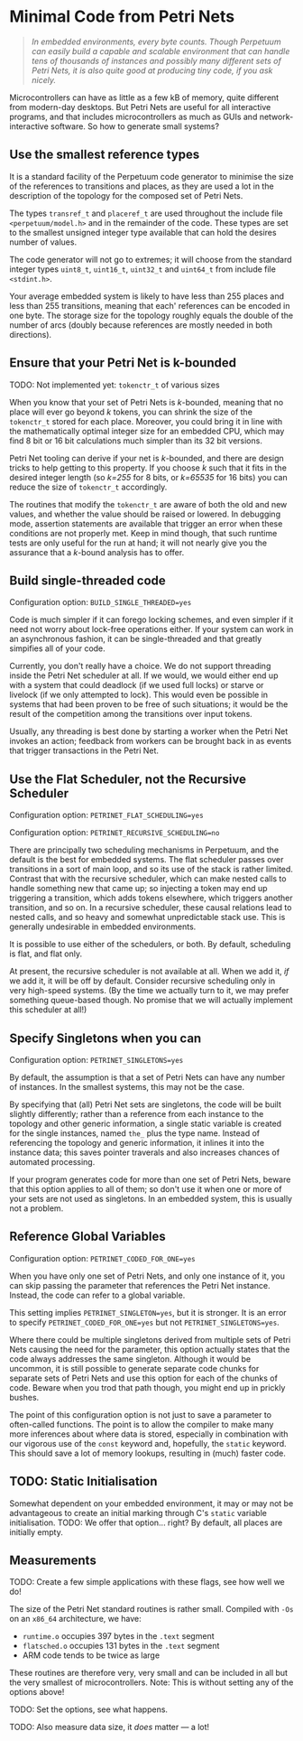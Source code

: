 # Minimal Code from Petri Nets

> *In embedded environments, every byte counts.  Though Perpetuum can easily
> build a capable and scalable environment that can handle tens of thousands
> of instances and possibly many different sets of Petri Nets, it is also
> quite good at producing tiny code, if you ask nicely.*

Microcontrollers can have as little as a few kB of memory, quite different
from modern-day desktops.  But Petri Nets are useful for all interactive
programs, and that includes microcontrollers as much as GUIs and
network-interactive software.  So how to generate small systems?



## Use the smallest reference types

It is a standard facility of the Perpetuum code generator to minimise the
size of the references to transitions and places, as they are used a lot in
the description of the topology for the composed set of Petri Nets.

The types `transref_t` and `placeref_t` are used throughout the include file
`<perpetuum/model.h>` and in the remainder of the code.  These types are set
to the smallest unsigned integer type available that can hold the desires
number of values.

The code generator will not go to extremes; it will choose from the standard
integer types `uint8_t`, `uint16_t`, `uint32_t` and `uint64_t` from include
file `<stdint.h>`.

Your average embedded system is likely to have less than 255 places and less
than 255 transitions, meaning that each' references can be encoded in one byte.
The storage size for the topology roughly equals the double of the number of
arcs (doubly because references are mostly needed in both directions).


## Ensure that your Petri Net is k-bounded

TODO: Not implemented yet: `tokenctr_t` of various sizes

When you know that your set of Petri Nets is *k*-bounded, meaning that no
place will ever go beyond *k* tokens, you can shrink the size of the
`tokenctr_t` stored for each place.  Moreover, you could bring it in line
with the mathematically optimal integer size for an embedded CPU, which may
find 8 bit or 16 bit calculations much simpler than its 32 bit versions.

Petri Net tooling can derive if your net is *k*-bounded, and there are
design tricks to help getting to this property.  If you choose *k* such that
it fits in the desired integer length (so *k=255* for 8 bits, or *k=65535*
for 16 bits) you can reduce the size of `tokenctr_t` accordingly.

The routines that modify the `tokenctr_t` are aware of both the old and
new values, and whether the value should be raised or lowered.  In
debugging mode, assertion statements are available that trigger an
error when these conditions are not properly met.  Keep in mind though,
that such runtime tests are only useful for the run at hand; it will not
nearly give you the assurance that a *k*-bound analysis has to offer.


## Build single-threaded code

Configuration option: `BUILD_SINGLE_THREADED=yes`

Code is much simpler if it can forego locking schemes, and even simpler
if it need not worry about lock-free operations either.  If your system
can work in an asynchronous fashion, it can be single-threaded and that
greatly simpifies all of your code.

Currently, you don't really have a choice.  We do not support threading
inside the Petri Net scheduler at all.  If we would, we would either end
up with a system that could deadlock (if we used full locks) or starve
or livelock (if we only attempted to lock).  This would even be possible
in systems that had been proven to be free of such situations; it would
be the result of the competition among the transitions over input tokens.

Usually, any threading is best done by starting a worker when the Petri Net
invokes an action; feedback from workers can be brought back in as events
that trigger transactions in the Petri Net.


## Use the Flat Scheduler, not the Recursive Scheduler

Configuration option: `PETRINET_FLAT_SCHEDULING=yes`

Configuration option: `PETRINET_RECURSIVE_SCHEDULING=no`

There are principally two scheduling mechanisms in Perpetuum, and the
default is the best for embedded systems.  The flat scheduler passes
over transitions in a sort of main loop, and so its use of the stack
is rather limited.  Contrast that with the recursive scheduler, which
can make nested calls to handle something new that came up; so injecting
a token may end up triggering a transition, which adds tokens elsewhere,
which triggers another transition, and so on.  In a recursive scheduler,
these causal relations lead to nested calls, and so heavy and somewhat
unpredictable stack use.  This is generally undesirable in embedded
environments.

It is possible to use either of the schedulers, or both.  By default,
scheduling is flat, and flat only.

At present, the recursive scheduler is not available at all.  When we add
it, *if* we add it, it will be off by default.  Consider recursive
scheduling only in very high-speed systems.  (By the time we actually
turn to it, we may prefer something queue-based though.  No promise that
we will actually implement this scheduler at all!)


## Specify Singletons when you can

Configuration option: `PETRINET_SINGLETONS=yes`

By default, the assumption is that a set of Petri Nets can have any
number of instances.  In the smallest systems, this may not be the case.

By specifying that (all) Petri Net sets are singletons, the code will be
built slightly differently; rather than a reference from each instance to
the topology and other generic information, a single static variable is
created for the single instances, named `the_` plus the type name.  Instead
of referencing the topology and generic information, it inlines it into the
instance data; this saves pointer traverals and also increases chances of
automated processing.

If your program generates code for more than one set of Petri Nets, beware
that this option applies to all of them; so don't use it when one or more
of your sets are not used as singletons.  In an embedded system, this is
usually not a problem.


## Reference Global Variables

Configuration option: `PETRINET_CODED_FOR_ONE=yes`

When you have only one set of Petri Nets, and only one instance of it,
you can skip passing the parameter that references the Petri Net
instance.  Instead, the code can refer to a global variable.

This setting implies `PETRINET_SINGLETON=yes`, but it is stronger.
It is an error to specify `PETRINET_CODED_FOR_ONE=yes` but not
`PETRINET_SINGLETONS=yes`.

Where there could be multiple singletons derived from multiple sets of
Petri Nets causing the need for the parameter, this option actually
states that the code always addresses the same singleton.  Although it
would be uncommon, it is still possible to generate separate code chunks
for separate sets of Petri Nets and use this option for each of the
chunks of code.  Beware when you trod that path though, you might end up
in prickly bushes.

The point of this configuration option is not just to save a parameter
to often-called functions.  The point is to allow the compiler to make
many more inferences about where data is stored, especially in combination
with our vigorous use of the `const` keyword and, hopefully, the `static`
keyword.  This should save a lot of memory lookups, resulting in (much)
faster code.


## TODO: Static Initialisation

Somewhat dependent on your embedded environment, it may or may not be
advantageous to create an initial marking through C's `static` variable
initialisation.  TODO: We offer that option... right?  By default, all
places are initially empty.


## Measurements

TODO: Create a few simple applications with these flags, see how well we do!

The size of the Petri Net standard routines is rather small.  Compiled with
`-Os` on an `x86_64` architecture, we have:

  * `runtime.o` occupies 397 bytes in the `.text` segment
  * `flatsched.o` occupies 131 bytes in the `.text` segment
  * ARM code tends to be twice as large

These routines are therefore very, very small and can be included in all but
the very smallest of microcontrollers.  Note: This is without setting any
of the options above!

TODO: Set the options, see what happens.

TODO: Also measure data size, it *does* matter &mdash; a lot!

